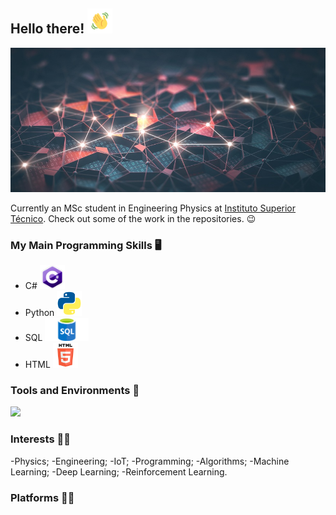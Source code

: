 ## Hello there!  <img src="waving.gif" width="40px">

![Image](GitHubBackground.jpg)

Currently an MSc student in Engineering Physics at [Instituto Superior Técnico](https://tecnico.ulisboa.pt/pt/). Check out some of the work in the repositories. :wink:

### My Main Programming Skills :desktop_computer: 
- C# <img src="csharp.png" width="40px">
- Python <img src="python_logo.png" width="40px">
- SQL <img src="SQL.png" width="70px">
- HTML <img src="html.png" width="40px">

### Tools and Environments 🔧
<p align=”center”>
<a href=”LinkedIn profile URL”>
<img src=”https://img.shields.io/badge/Linkedin-Tiago%20Martins-blue?logo=Linkedin">
</a>
</p>


### Interests 👨‍💻
-Physics;
-Engineering;
-IoT;
-Programming;
-Algorithms;
-Machine Learning;
-Deep Learning;
-Reinforcement Learning.

### Platforms 👨‍💻


<!--
**taamfp/taamfp** is a ✨ _special_ ✨ repository because its `README.md` (this file) appears on your GitHub profile.
-->
